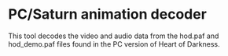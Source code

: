 # PC/Saturn animation decoder
<p>This tool decodes the video and audio data from the hod.paf and hod_demo.paf files found in the PC version of Heart of Darkness.</p>